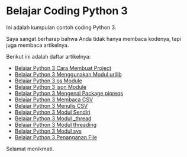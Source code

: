 # Belajar Coding Python 3

Ini adalah kumpulan contoh coding Python 3.

Saya sangat berharap bahwa Anda tidak hanya membaca kodenya, tapi juga membaca artikelnya.

Berikut ini adalah daftar artikelnya:

-   [Belajar Python 3 Cara Membuat Project](https://github.com/rakifsul/belajar_coding_python_3/blob/main/Belajar-Python-3-Cara-Membuat-Project.md)
-   [Belajar Python 3 Menggunakan Modul urllib](#)
-   [Belajar Python 3 os Module](#)
-   [Belajar Python 3 json Module](#)
-   [Belajar Python 3 Mengenal Package pipreqs](#)
-   [Belajar Python 3 Membaca CSV](#)
-   [Belajar Python 3 Menulis CSV](#)
-   [Belajar Python 3 Modul Sendiri](#)
-   [Belajar Python 3 Modul \_thread](#)
-   [Belajar Python 3 Modul threading](#)
-   [Belajar Python 3 Modul sys](#)
-   [Belajar Python 3 Penanganan File](#)

Selamat menikmati.

